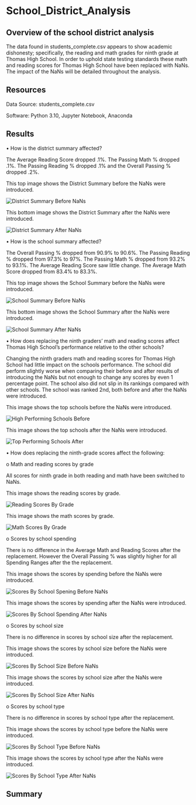 # School_District_Analysis
## Overview of the school district analysis
The data found in students_complete.csv appears to show academic dishonesty; specifically, the reading and math grades for ninth grade at Thomas High School. In order to uphold state testing standards these math and reading scores for Thomas High School have been replaced with NaNs. The impact of the NaNs will be detailed throughout the analysis.
## Resources
Data Source: students_complete.csv

Software: Python 3.10, Jupyter Notebook, Anaconda
## Results
•	How is the district summary affected?

The Average Reading Score dropped .1%. The Passing Math % dropped .1%. The Passing Reading % dropped .1% and the Overall Passing % dropped .2%.

This top image shows the District Summary before the NaNs were introduced.

![District Summary Before NaNs](https://user-images.githubusercontent.com/105949411/177436855-9744c0ab-e09f-4895-98bc-2ddd9f2050c1.png)


This bottom image shows the District Summary after the NaNs were introduced.

![District Summary After NaNs](https://user-images.githubusercontent.com/105949411/177436858-8e154e37-bf2b-4ecd-af2b-37dcd1f22ed3.png)

•	How is the school summary affected?

The Overall Passing % dropped from 90.9% to 90.6%. The Passing Reading % dropped from 97.3% to 97%. The Passing Math % dropped from 93.2% to 93.1%. The Average Reading Score saw little change. The Average Math Score dropped from 83.4% to 83.3%.

This top image shows the School Summary before the NaNs were introduced.

![School Summary Before NaNs](https://user-images.githubusercontent.com/105949411/177440650-b0a932fc-01b7-4c0f-9620-713796dfa421.png)

This bottom image shows the School Summary after the NaNs were introduced.

![School Summary After NaNs](https://user-images.githubusercontent.com/105949411/177440694-369e3043-89df-46c6-8999-7434aead38e0.png)


•	How does replacing the ninth graders’ math and reading scores affect Thomas High School’s performance relative to the other schools?

Changing the ninth graders math and reading scores for Thomas High School had little impact on the schools performance. The school did perform slightly worse when comparing their before and after results of introducing the NaNs but not enough to change any scores by even 1 percentage point. The school also did not slip in its rankings compared with other schools. The school was ranked 2nd, both before and after the NaNs were introduced.

This image shows the top schools before the NaNs were introduced.

![High Performing Schools Before](https://user-images.githubusercontent.com/105949411/177441502-1c6a902d-3189-4c44-b426-e9a14aa56cf1.png)

This image shows the top schools after the NaNs were introduced.

![Top Performing Schools After](https://user-images.githubusercontent.com/105949411/177441624-09191166-0838-4262-8be2-953886ea9313.png)


•	How does replacing the ninth-grade scores affect the following:

o	Math and reading scores by grade

All scores for ninth grade in both reading and math have been switched to NaNs.

This image shows the reading scores by grade.

![Reading Scores By Grade](https://user-images.githubusercontent.com/105949411/177441751-e4c6ce8e-90c1-42a9-92f5-a9995302ba0f.png)

This image shows the math scores by grade.

![Math Scores By Grade](https://user-images.githubusercontent.com/105949411/177441841-01c737af-931c-4a1c-a689-db8eb946f5a2.png)

o	Scores by school spending

There is no difference in the Average Math and Reading Scores after the replacement. However the Overall Passing % was slightly higher for all Spending Ranges after the the replacement.

This image shows the scores by spending before the NaNs were introduced.

![Scores By School Spening Before NaNs](https://user-images.githubusercontent.com/105949411/177442127-54cefc8d-8a7c-4dda-a0cb-5fcfb284396a.png)

This image shows the scores by spending after the NaNs were introduced.

![Scores By School Spending After NaNs](https://user-images.githubusercontent.com/105949411/177442496-0d1bfa76-777f-494b-ba16-d3f0437fd093.png)

o	Scores by school size

There is no difference in scores by school size after the replacement.

This image shows the scores by school size before the NaNs were introduced.

![Scores By School Size Before NaNs](https://user-images.githubusercontent.com/105949411/177442826-f7ff6d98-45f7-433c-a5eb-f781b4c07072.png)

This image shows the scores by school size after the NaNs were introduced.

![Scores By School Size After NaNs](https://user-images.githubusercontent.com/105949411/177443232-17d5e734-8fa6-40d3-8863-94e9d6eadeaf.png)

o	Scores by school type

There is no difference in scores by school type after the replacement.

This image shows the scores by school type before the NaNs were introduced.

![Scores By School Type Before NaNs](https://user-images.githubusercontent.com/105949411/177443343-fe4b4061-42e0-411d-bc7b-7d34f5238014.png)

This image shows the scores by school type after the NaNs were introduced.

![Scores By School Type After NaNs](https://user-images.githubusercontent.com/105949411/177443901-6dce709d-3b62-44fe-b641-2608748f18c2.png)

## Summary
